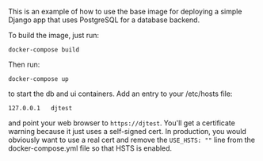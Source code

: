 This is an example of how to use the base image for deploying a simple Django
app that uses PostgreSQL for a database backend.

To build the image, just run:

`docker-compose build`

Then run:

`docker-compose up`

to start the db and ui containers.  Add an entry to your /etc/hosts file:

```
127.0.0.1	djtest
```

and point your web browser to `https://djtest`.  You'll get a certificate
warning because it just uses a self-signed cert.  In production, you would
obviously want to use a real cert and remove the `USE_HSTS: ""` line from the
docker-compose.yml file so that HSTS is enabled.
